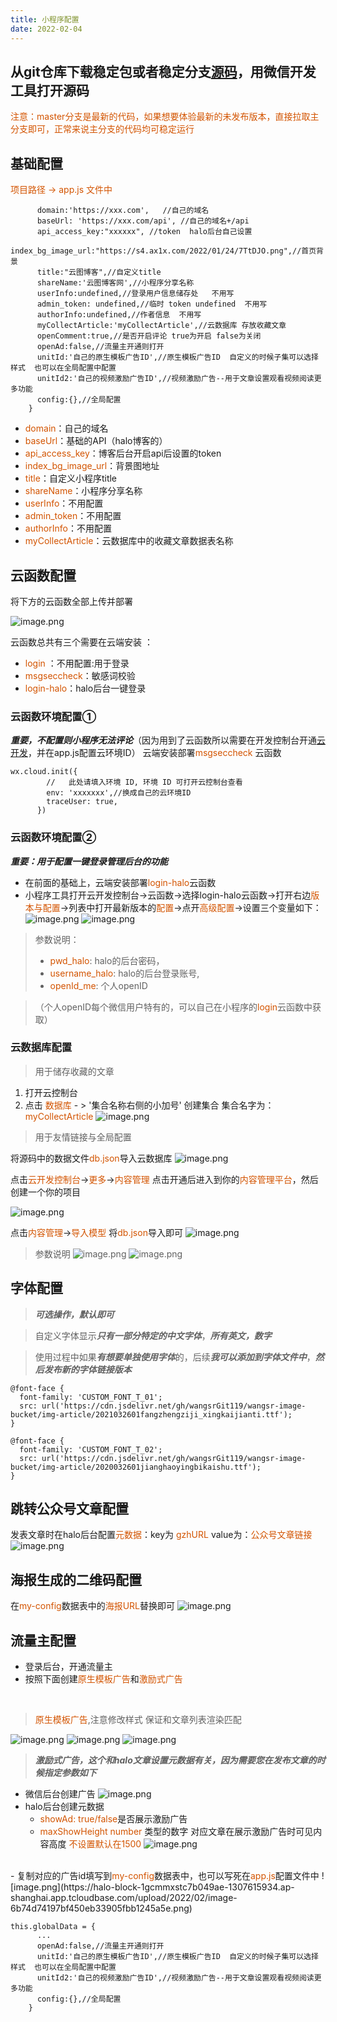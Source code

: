 ```yaml
---
title: 小程序配置
date: 2022-02-04
---
```


## 从git仓库下载稳定包或者稳定分支[源码](https://gitee.com/niusongcun/yuntu-blog/tree/master/)，用微信开发工具打开源码
<font style="color: #D35400;">注意：master分支是最新的代码，如果想要体验最新的未发布版本，直接拉取主分支即可，正常来说主分支的代码均可稳定运行</font>
## 基础配置
<font style="color: #D35400;">项目路径 -> app.js 文件中</font>
```this.globalData = {
      domain:'https://xxx.com',   //自己的域名
      baseUrl: 'https://xxx.com/api', //自己的域名+/api
      api_access_key:"xxxxxx", //token  halo后台自己设置
      index_bg_image_url:"https://s4.ax1x.com/2022/01/24/7TtDJO.png",//首页背景
      title:"云图博客",//自定义title
      shareName:'云图博客网',//小程序分享名称
      userInfo:undefined,//登录用户信息储存处   不用写
      admin_token: undefined,//临时 token undefined  不用写
      authorInfo:undefined,//作者信息  不用写
      myCollectArticle:'myCollectArticle',//云数据库 存放收藏文章
      openComment:true,//是否开启评论 true为开启 false为关闭
      openAd:false,//流量主开通则打开
      unitId:'自己的原生模板广告ID',//原生模板广告ID  自定义的时候子集可以选择样式  也可以在全局配置中配置
      unitId2:'自己的视频激励广告ID',//视频激励广告--用于文章设置观看视频阅读更多功能
      config:{},//全局配置  
    }

```
- <font style="color: #D35400;">domain</font>：自己的域名
- <font style="color: #D35400;">baseUrl</font>：基础的API（halo博客的）
- <font style="color: #D35400;">api_access_key</font>：博客后台开启api后设置的token
- <font style="color: #D35400;">index_bg_image_url</font>：背景图地址
- <font style="color: #D35400;">title</font>：自定义小程序title
- <font style="color: #D35400;">shareName</font>：小程序分享名称
- <font style="color: #D35400;">userInfo</font>：不用配置
- <font style="color: #D35400;">admin_token</font>：不用配置
- <font style="color: #D35400;">authorInfo</font>：不用配置
- <font style="color: #D35400;">myCollectArticle</font>：云数据库中的收藏文章数据表名称

## 云函数配置
将下方的云函数全部上传并部署

![image.png](https://halo-block-1gcmmxstc7b049ae-1307615934.ap-shanghai.app.tcloudbase.com/upload/2022/02/image-221daa0f39834657bdaeec1dc7bd7f75.png)

云函数总共有三个需要在云端安装 ：
 - <font style="color: #D35400;">login </font>：不用配置:用于登录 
 - <font style="color: #D35400;">msgseccheck</font>：敏感词校验 
 - <font style="color: #D35400;">login-halo</font>：halo后台一键登录
 ### 云函数环境配置①

***重要，不配置则小程序无法评论***（因为用到了云函数所以需要在开发控制台开通[云开发](https://developers.weixin.qq.com/miniprogram/dev/wxcloud/basis/getting-started.html)，并在app.js配置云环境ID） 云端安装部署<font style="color: #D35400;">msgseccheck </font>云函数

```
wx.cloud.init({
        //   此处请填入环境 ID, 环境 ID 可打开云控制台查看
        env: 'xxxxxxx',//换成自己的云环境ID
        traceUser: true,
      })

```
### 云函数环境配置②
***重要：用于配置一键登录管理后台的功能***
- 在前面的基础上，云端安装部署<font style="color: #D35400;">login-halo</font>云函数
- 小程序工具打开云开发控制台->云函数->选择login-halo云函数->打开右边<font style="color: #D35400;">版本与配置</font>->列表中打开最新版本的<font style="color: #D35400;">配置</font>->点开<font style="color: #D35400;">高级配置</font>->设置三个变量如下：
![image.png](https://halo-block-1gcmmxstc7b049ae-1307615934.ap-shanghai.app.tcloudbase.com/upload/2022/02/image-634b54ef4eac412c869909c244ec8e0e.png)
![image.png](https://halo-block-1gcmmxstc7b049ae-1307615934.ap-shanghai.app.tcloudbase.com/upload/2022/02/image-b1194b177e354d96bd8349c851efaa14.png)
> 参数说明：
> - <font style="color: #D35400;">pwd_halo</font>: halo的后台密码，
> - <font style="color: #D35400;">username_halo</font>: halo的后台登录账号,
> - <font style="color: #D35400;">openId_me</font>: 个人openID

> （个人openID每个微信用户特有的，可以自己在小程序的<font style="color: #D35400;">login</font>云函数中获取） 
### 云数据库配置
> 用于储存收藏的文章
1. 打开云控制台
2. 点击 <font style="color: #D35400;">数据库</font> - > '集合名称右侧的小加号' 创建集合 集合名字为：<font style="color: #D35400;">myCollectArticle</font>
![image.png](https://halo-block-1gcmmxstc7b049ae-1307615934.ap-shanghai.app.tcloudbase.com/upload/2022/02/image-6bacb70ac18e4ccc9f9d93f1f1338afb.png)
> 用于友情链接与全局配置

将源码中的数据文件<font style="color: #D35400;">db.json</font>导入云数据库
![image.png](https://halo-block-1gcmmxstc7b049ae-1307615934.ap-shanghai.app.tcloudbase.com/upload/2022/02/image-bfb69dbb3ab54f98ab2255da8e967ebd.png)

点击<font style="color: #D35400;">云开发控制台</font>-><font style="color: #D35400;">更多</font>-><font style="color: #D35400;">内容管理</font>
点击开通后进入到你的<font style="color: #D35400;">内容管理平台</font>，然后创建一个你的项目

![image.png](https://halo-block-1gcmmxstc7b049ae-1307615934.ap-shanghai.app.tcloudbase.com/upload/2022/02/image-71c04c6bc1524920a943a1e02bf8cb2f.png)

点击<font style="color: #D35400;">内容管理</font>-><font style="color: #D35400;">导入模型</font>
将<font style="color: #D35400;">db.json</font>导入即可
![image.png](https://halo-block-1gcmmxstc7b049ae-1307615934.ap-shanghai.app.tcloudbase.com/upload/2022/02/image-7de9f765ca2840ac95651d122d9bec60.png)
> 参数说明
![image.png](https://halo-block-1gcmmxstc7b049ae-1307615934.ap-shanghai.app.tcloudbase.com/upload/2022/02/image-8f33b90ba1374d2a9dfbae031e5ff99c.png)
![image.png](https://halo-block-1gcmmxstc7b049ae-1307615934.ap-shanghai.app.tcloudbase.com/upload/2022/02/image-90aadf3a650541f58a6280b0b19284b5.png)
## 字体配置
> ***可选操作，默认即可***

> 自定义字体显示***只有一部分特定的中文字体***，***所有英文，数字***

> 使用过程中如果***有想要单独使用字体***的，后续***我可以添加到字体文件中***，***然后发布新的字体链接版本***
```
@font-face {
  font-family: 'CUSTOM_FONT_T_01';
  src: url('https://cdn.jsdelivr.net/gh/wangsrGit119/wangsr-image-bucket/img-article/2021032601fangzhengziji_xingkaijianti.ttf');
}

@font-face {
  font-family: 'CUSTOM_FONT_T_02';
  src: url('https://cdn.jsdelivr.net/gh/wangsrGit119/wangsr-image-bucket/img-article/2020032601jianghaoyingbikaishu.ttf');
}

```
## 跳转公众号文章配置
发表文章时在halo后台配置<font style="color: #D35400;">元数据</font>：key为 <font style="color: #D35400;">gzhURL </font>value为：<font style="color: #D35400;">公众号文章链接</font>
![image.png](https://halo-block-1gcmmxstc7b049ae-1307615934.ap-shanghai.app.tcloudbase.com/upload/2022/02/image-713c0d54897e48cc932192ecf155f167.png)
## 海报生成的二维码配置
在<font style="color: #D35400;">my-config</font>数据表中的<font style="color: #D35400;">海报URL</font>替换即可
![image.png](https://halo-block-1gcmmxstc7b049ae-1307615934.ap-shanghai.app.tcloudbase.com/upload/2022/02/image-6f5bbb24bdab4666877d266eebb74bd0.png)
## 流量主配置
- 登录后台，开通流量主
- 按照下面创建<font style="color: #D35400;">原生模板广告</font>和<font style="color: #D35400;">激励式广告</font>

<br/>

> <font style="color: #D35400;">原生模板广告</font>,注意修改样式 保证和文章列表渲染匹配

![image.png](https://halo-block-1gcmmxstc7b049ae-1307615934.ap-shanghai.app.tcloudbase.com/upload/2022/02/image-5ecc3ffc3adb4f74849c94ff380a8d84.png)
![image.png](https://halo-block-1gcmmxstc7b049ae-1307615934.ap-shanghai.app.tcloudbase.com/upload/2022/02/image-6cf3d67766464cd3880123c2e8f6fa3b.png)
![image.png](https://halo-block-1gcmmxstc7b049ae-1307615934.ap-shanghai.app.tcloudbase.com/upload/2022/02/image-7e154333c92a4c178582d93057591ed0.png)

> ***激励式广告，这个和halo文章设置元数据有关，因为需要您在发布文章的时候指定参数如下***
- 微信后台创建广告
![image.png](https://halo-block-1gcmmxstc7b049ae-1307615934.ap-shanghai.app.tcloudbase.com/upload/2022/02/image-195a1c9eff1e43e58c94c502660ddbc2.png)
- halo后台创建元数据
  -  <font style="color: #D35400;">showAd: true/false</font>是否展示激励广告
  - <font style="color: #D35400;">maxShowHeight number </font>类型的数字 对应文章在展示激励广告时可见内容高度 <font style="color: #D35400;">不设置默认在1500</font>
![image.png](https://halo-block-1gcmmxstc7b049ae-1307615934.ap-shanghai.app.tcloudbase.com/upload/2022/02/image-7211578103574bcab35025c468a80375.png)
<br/>
- 复制对应的广告id填写到<font style="color: #D35400;">my-config</font>数据表中，也可以写死在<font style="color: #D35400;">app.js</font>配置文件中
![image.png](https://halo-block-1gcmmxstc7b049ae-1307615934.ap-shanghai.app.tcloudbase.com/upload/2022/02/image-6b74d74197bf450eb33905fbb1245a5e.png)

``` 
this.globalData = {
      ...
      openAd:false,//流量主开通则打开
      unitId:'自己的原生模板广告ID',//原生模板广告ID  自定义的时候子集可以选择样式  也可以在全局配置中配置
      unitId2:'自己的视频激励广告ID',//视频激励广告--用于文章设置观看视频阅读更多功能
      config:{},//全局配置  
    }

```
